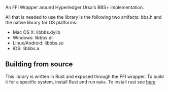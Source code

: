 An FFI Wrapper around Hyperledger Ursa's BBS+ implementation.

All that is needed to use the library is the following two artifacts: bbs.h and the native library for OS platforms:

- Mac OS X: libbbs.dylib
- Windows: libbbs.dll
- Linux/Android: libbbs.so
- iOS: libbbs.a

## Building from source
This library is written in Rust and exposed through the FFI wrapper.
To build it for a specific system, install Rust and run `make`.
To install rust see [here](https://www.rust-lang.org/tools/install)
